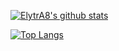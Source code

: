 [![ElytrA8's github stats](https://github-readme-stats.vercel.app/api?username=ElytrA8&theme=dracula&include_all_commits=true&count_private=true)](https://github.com/ElytrA8) 
 
[![Top Langs](https://github-readme-stats.vercel.app/api/top-langs/?username=ElytrA8&theme=dracula&layout=compact)](https://github.com/anuraghazra/github-readme-stats)

